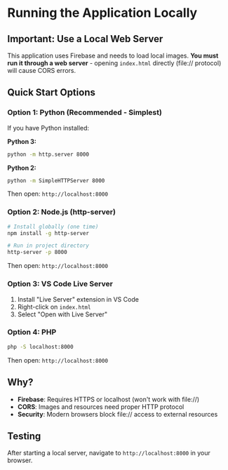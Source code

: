 # Running the Application Locally

## Important: Use a Local Web Server

This application uses Firebase and needs to load local images. **You must run it through a web server** - opening `index.html` directly (file:// protocol) will cause CORS errors.

## Quick Start Options

### Option 1: Python (Recommended - Simplest)

If you have Python installed:

**Python 3:**
```bash
python -m http.server 8000
```

**Python 2:**
```bash
python -m SimpleHTTPServer 8000
```

Then open: `http://localhost:8000`

### Option 2: Node.js (http-server)

```bash
# Install globally (one time)
npm install -g http-server

# Run in project directory
http-server -p 8000
```

Then open: `http://localhost:8000`

### Option 3: VS Code Live Server

1. Install "Live Server" extension in VS Code
2. Right-click on `index.html`
3. Select "Open with Live Server"

### Option 4: PHP

```bash
php -S localhost:8000
```

Then open: `http://localhost:8000`

## Why?

- **Firebase**: Requires HTTPS or localhost (won't work with file://)
- **CORS**: Images and resources need proper HTTP protocol
- **Security**: Modern browsers block file:// access to external resources

## Testing

After starting a local server, navigate to `http://localhost:8000` in your browser.

